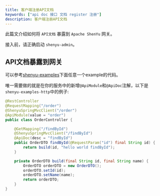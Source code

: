 ```yaml
---
title: 客户端注册API文档
keywords: ["api doc 接口 文档 register 注册"]
description: 客户端注册API文档
---
```


此篇文介绍如何将 `API文档` 暴露到 `Apache ShenYu` 网关。

接入前，请正确启动 `shenyu-admin`。

## API文档暴露到网关

可以参考[shenyu-examples](https://github.com/apache/shenyu/tree/master/shenyu-examples)下面任意一个example的代码。

唯一需要做的就是在你的服务中的新增`@ApiModule`和`@ApiDoc`注解，以下是`shenyu-examples-http`中的例子:

```java
@RestController
@RequestMapping("/order")
@ShenyuSpringMvcClient("/order")
@ApiModule(value = "order")
public class OrderController {

    @GetMapping("/findById")
    @ShenyuSpringMvcClient("/findById")
    @ApiDoc(desc = "findById")
    public OrderDTO findById(@RequestParam("id") final String id) {
        return build(id, "hello world findById");
    }

    private OrderDTO build(final String id, final String name) {
        OrderDTO orderDTO = new OrderDTO();
        orderDTO.setId(id);
        orderDTO.setName(name);
        return orderDTO;
    }
}
```
